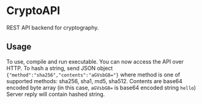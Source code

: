 # CryptoAPI
REST API backend for cryptography.

## Usage
To use, compile and run executable. You can now access the API over HTTP.
To hash a string, send JSON object `{"method":"sha256","contents":"aGVsbG8="}`
where method is one of supported methods: sha256, sha1, md5, sha512. Contents are base64 encoded byte array (in this case, `aGVsbG8=` is base64 encoded string `hello`)
Server reply will contain hashed string.
